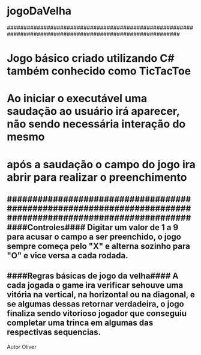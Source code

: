 # jogoDaVelha
############################################################################################################
#  Jogo básico criado utilizando C# também conhecido como TicTacToe                                        #
#  Ao iniciar o executável uma saudação ao usuário irá aparecer, não sendo necessária interação do mesmo   #
#  após a saudação o campo do jogo ira abrir para realizar o preenchimento                                 #
############################################################################################################
####Controles####
Digitar um valor de 1 a 9 para acusar o campo a ser preenchido, o jogo sempre começa pelo "X" e alterna sozinho para "O" e vice versa a cada rodada.
-----------------------------------------------------------------------------------------------------------------------------------------------------------
####Regras básicas de jogo da velha####
A cada jogada o game ira verificar sehouve uma vitória na vertical, na horizontal ou na diagonal, e se algumas dessas retornar verdadeira, o jogo finaliza
sendo vitorioso jogador que conseguiu completar uma trinca em algumas das respectivas sequencias.
-----------------------------------------------------------------------------------------------------------------------------------------------------------
Autor Oliver
